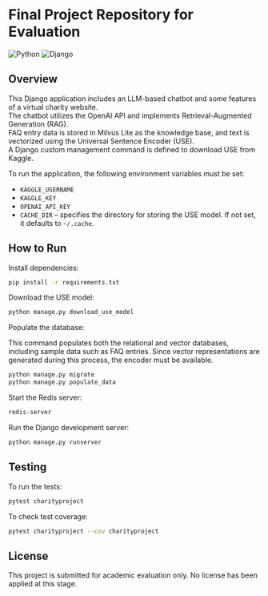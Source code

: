 # Final Project Repository for Evaluation

![Python](https://img.shields.io/badge/python-3.12.2-blue)
![Django](https://img.shields.io/badge/django-5.1.4-green)

## Overview

This Django application includes an LLM-based chatbot and some features of a virtual charity website.  
The chatbot utilizes the OpenAI API and implements Retrieval-Augmented Generation (RAG).  
FAQ entry data is stored in Milvus Lite as the knowledge base, and text is vectorized using the Universal Sentence Encoder (USE).  
A Django custom management command is defined to download USE from Kaggle.

To run the application, the following environment variables must be set:

- `KAGGLE_USERNAME`
- `KAGGLE_KEY`
- `OPENAI_API_KEY`
- `CACHE_DIR` – specifies the directory for storing the USE model. If not set, it defaults to `~/.cache`.


## How to Run

Install dependencies:

```bash
pip install -r requirements.txt
```

Download the USE model:

```bash
python manage.py download_use_model
```

Populate the database:

This command populates both the relational and vector databases, including sample data such as FAQ entries. Since vector representations are generated during this process, the encoder must be available.

```bash
python manage.py migrate
python manage.py populate_data
```

Start the Redis server:

```bash
redis-server
```

Run the Django development server:

```bash
python manage.py runserver
```


## Testing

To run the tests:
```bash
pytest charityproject
```

To check test coverage:
```bash
pytest charityproject --cov charityproject
```


## License

This project is submitted for academic evaluation only. No license has been applied at this stage.
